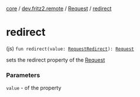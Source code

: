 [core](../../index.md) / [dev.fritz2.remote](../index.md) / [Request](index.md) / [redirect](./redirect.md)

# redirect

(js) `fun redirect(value: `[`RequestRedirect`](https://kotlinlang.org/api/latest/jvm/stdlib/org.w3c.fetch/-request-redirect/index.html)`): `[`Request`](index.md)

sets the redirect property of the [Request](index.md)

### Parameters

`value` - of the property